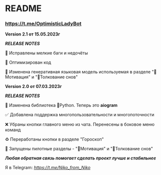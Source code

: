 # README 

### https://t.me/OptimisticLadyBot

**Version 2.1 от 15.05.2023г**

***RELEASE NOTES***

🔨 Исправлены мелкие баги и недочёты

🧱 Оптимизирован код

🔼 Изменена генеративная языковая модель используемая в разделе "💪Мотивация" и "💭Толкование снов"



**Version 2.0 от 07.03.2023г**

***RELEASE NOTES***

🔄 Изменена библиотека 🐍Python. Теперь это **aiogram**

✅ Добавлена поддержка многопользовательности и многопоточности

❌ Убраны кнопки главного меню из чата. Перенесены в боковое меню команд

♻️ Переработаны кнопки в разделе "Гороскоп"

🚀 Запущены пилотные разделы - "💪Мотивация" и "💭Толкование снов"

***Любая обратная связь помогает сделать проект лучше и стабильнее***

Я в Telegram: *https://t.me/Niko_from_Niko*